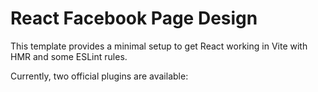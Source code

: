 # React Facebook Page Design

This template provides a minimal setup to get React working in Vite with HMR and some ESLint rules.

Currently, two official plugins are available:


